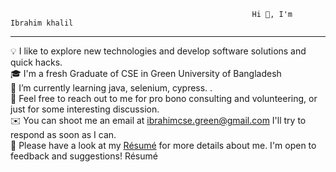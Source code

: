                                                          Hi 👋, I'm Ibrahim khalil 
-------------------------------------------------------------------------------------------------------------------------------------------------------------------------

💡  I like to explore new technologies and develop software solutions and quick hacks.                                              
🎓  I'm a fresh Graduate of CSE in Green University of Bangladesh                                     
🌱  I’m currently learning java, selenium, cypress.                                          .                                  
💬  Feel free to reach out to me for pro bono consulting and volunteering, or just for some interesting discussion.                                   
✉️  You can shoot me an email at ibrahimcse.green@gmail.com I'll try to respond as soon as I can.                                                 
📄  Please have a look at my [Résumé](https://www.linkedin.com/in/ibrahim-khalil-1a28a5258/) for more details about me. I'm open to feedback and suggestions!      Résumé                                      
